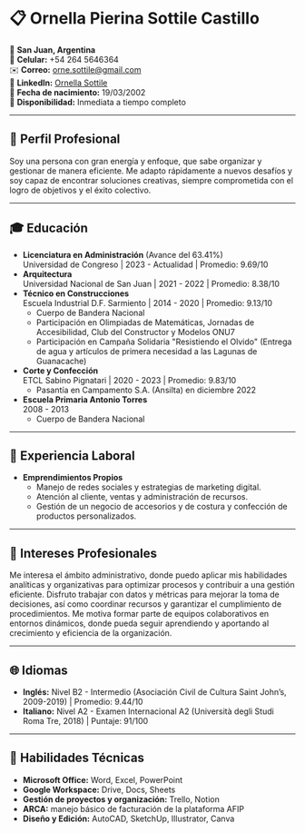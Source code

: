 # 📋 Ornella Pierina Sottile Castillo

📍 **San Juan, Argentina**  
📱 **Celular:** +54 264 5646364  
✉️ **Correo:** orne.sottile@gmail.com  
🔗 **LinkedIn:** [Ornella Sottile](www.linkedin.com/in/ornella-sottile)  
🎂 **Fecha de nacimiento:** 19/03/2002  
📆 **Disponibilidad:** Inmediata a tiempo completo  

---

## 💼 Perfil Profesional  
Soy una persona con gran energía y enfoque, que sabe organizar y gestionar de manera eficiente. Me adapto rápidamente a nuevos desafíos y soy capaz de encontrar soluciones creativas, siempre comprometida con el logro de objetivos y el éxito colectivo.

---

## 🎓 Educación  
- **Licenciatura en Administración** (Avance del 63.41%)  
  Universidad de Congreso | 2023 - Actualidad | Promedio: 9.69/10
- **Arquitectura**  
  Universidad Nacional de San Juan | 2021 - 2022 | Promedio: 8.38/10
- **Técnico en Construcciones**  
  Escuela Industrial D.F. Sarmiento | 2014 - 2020 | Promedio: 9.13/10  
  - Cuerpo de Bandera Nacional  
  - Participación en Olimpiadas de Matemáticas, Jornadas de Accesibilidad, Club del Constructor y Modelos ONU7  
  - Participación en Campaña Solidaria "Resistiendo el Olvido" (Entrega de agua y artículos de primera necesidad a las Lagunas de Guanacache)
- **Corte y Confección**  
  ETCL Sabino Pignatari | 2020 - 2023 | Promedio: 9.83/10  
  - Pasantía en Campamento S.A. (Ansilta) en diciembre 2022
- **Escuela Primaria Antonio Torres**  
  2008 - 2013  
  -  Cuerpo de Bandera Nacional

---

## 💼 Experiencia Laboral  
- **Emprendimientos Propios**  
  - Manejo de redes sociales y estrategias de marketing digital.  
  - Atención al cliente, ventas y administración de recursos.  
  - Gestión de un negocio de accesorios y de costura y confección de productos personalizados.

---

## 🚀 Intereses Profesionales  
Me interesa el ámbito administrativo, donde puedo aplicar mis habilidades analíticas y organizativas para optimizar procesos y contribuir a una gestión eficiente. Disfruto trabajar con datos y métricas para mejorar la toma de decisiones, así como coordinar recursos y garantizar el cumplimiento de procedimientos. Me motiva formar parte de equipos colaborativos en entornos dinámicos, donde pueda seguir aprendiendo y aportando al crecimiento y eficiencia de la organización.

---

## 🌐 Idiomas  
- **Inglés:** Nivel B2 - Intermedio (Asociación Civil de Cultura Saint John’s, 2009-2019) | Promedio: 9.44/10
- **Italiano:** Nivel A2 - Examen Internacional A2 (Università degli Studi Roma Tre, 2018) | Puntaje: 91/100

---

## 💪 Habilidades Técnicas  
- **Microsoft Office:** Word, Excel, PowerPoint  
- **Google Workspace:** Drive, Docs, Sheets  
- **Gestión de proyectos y organización:** Trello, Notion  
- **ARCA:** manejo básico de facturación de la plataforma AFIP  
- **Diseño y Edición:** AutoCAD, SketchUp, Illustrator, Canva  

